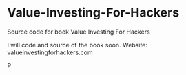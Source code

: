 # Value-Investing-For-Hackers

Source code for book Value Investing For Hackers

I will code and source of the book soon.
Website: valueinvestingforhackers.com

P

